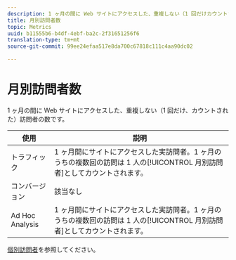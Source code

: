 ```yaml
---
description: 1 ヶ月の間に Web サイトにアクセスした、重複しない（1 回だけカウントされた）訪問者の数です。
title: 月別訪問者数
topic: Metrics
uuid: b11555b6-b4df-4ebf-ba2c-2f31651256f6
translation-type: tm+mt
source-git-commit: 99ee24efaa517e8da700c67818c111c4aa90dc02

---
```



# 月別訪問者数

1 ヶ月の間に Web サイトにアクセスした、重複しない（1 回だけ、カウントされた）訪問者の数です。

| 使用 | 説明 |
|---|---|
| トラフィック | 1 ヶ月間にサイトにアクセスした実訪問者。1 ヶ月のうちの複数回の訪問は 1 人の[!UICONTROL 月別訪問者]としてカウントされます。 |
| コンバージョン | 該当なし |
| Ad Hoc Analysis | 1 ヶ月間にサイトにアクセスした実訪問者。1 ヶ月のうちの複数回の訪問は 1 人の[!UICONTROL 月別訪問者]としてカウントされます。 |

[個別訪問者](/help/components/c-variables/c-metrics/metrics-unique-visitors.md)を参照してください。
